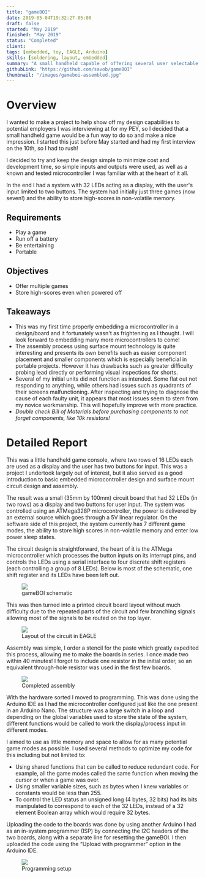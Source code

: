 ```yaml
---
title: "gameBOI"
date: 2019-05-04T19:32:27-05:00
draft: false
started: "May 2019"
finished: "May 2019"
status: "Completed"
client:
tags: [embedded, toy, EAGLE, Arduino]
skills: [soldering, layout, embedded]
summary: "A small handheld capable of offering several user selectable games to be played using the two buttons and 32 LEDs that form a display. **Created in under two weeks!**"
githubLink: "https://github.com/savob/gameBOI"
thumbnail: "/images/gameboi-assembled.jpg"
---
```


# Overview

I wanted to make a project to help show off my design capabilities to potential employers I was interviewing at for my PEY, so I 
decided that a small handheld game would be a fun way to do so and make a nice impression. I started this just before May started 
and had my first interview on the 10th, so I had to rush!

I decided to try and keep the design simple to minimize cost and development time, so simple inputs and outputs were used, as well 
as a known and tested microcontroller I was familiar with at the heart of it all.

In the end I had a system with 32 LEDs acting as a display, with the user's input limited to two buttons. The system had initially 
just three games (now seven!) and the ability to store high-scores in non-volatile memory.

## Requirements
- Play a game
- Run off a battery
- Be entertaining
- Portable

## Objectives
- Offer multiple games
- Store high-scores even when powered off

## Takeaways

- This was my first time properly embedding a microcontroller in a design/board and it fortunately wasn't as frightening as I thought.
I will look forward to embedding many more microcontrollers to come!
- The assembly process using surface mount technology is quite interesting and presents its own benefits such as easier component 
placement and smaller components which is especially beneficial in portable projects. However it has drawbacks such as greater 
difficulty probing lead directly or performing visual inspections for shorts.
- Several of my initial units did not function as intended. Some flat out not responding to anything, while others had issues such 
as quadrants of their screens malfunctioning. After inspecting and trying to diagnose the cause of each faulty unit, it appears 
that most issues seem to stem from my novice workmanship. This will hopefully improve with more practice.
- *Double check Bill of Materials before purchasing components to not forget components, like 10k resistors!*

# Detailed Report

This was a little handheld game console, where two rows of 16 LEDs each are used as a display and the user has two buttons for input. This was a project I undertook largely out of interest, but it also served as a good introduction to basic embedded microcontroller design and surface mount circuit design and assembly.

The result was a small (35mm by 100mm) circuit board that had 32 LEDs (in two rows) as a display and two buttons for user input. The system was controlled using an ATMega328P microcontroller, the power is delivered by an external source which goes through a 5V linear regulator. On the software side of this project, the system currently has 7 different game modes, the ability to store high scores in non-volatile memory and enter low power sleep states.

The circuit design is straightforward, the heart of it is the ATMega microcontroller which processes the button inputs on its interrupt pins, and controls the LEDs using a serial interface to four discrete shift registers (each controlling a group of 8 LEDs). Below is most of the schematic, one shift register and its LEDs have been left out.

<figure>
<img src="/images/gameboi-schematic.png">
<figcaption>gameBOI schematic</figcaption>
</figure>

This was then turned into a printed circuit board layout without much difficulty due to the repeated parts of the circuit and few branching signals allowing most of the signals to be routed on the top layer.

<figure>
<img src="/images/gameboi-layout.png">
<figcaption>Layout of the circuit in EAGLE</figcaption>
</figure>

Assembly was simple, I order a stencil for the paste which greatly expedited this process, allowing me to make the boards in series. I once made two within 40 minutes! I forgot to include one resistor in the initial order, so an equivalent through-hole resistor was used in the first few boards.

<figure>
<img src="/images/gameboi-assembled.jpg">
<figcaption>Completed assembly</figcaption>
</figure>

With the hardware sorted I moved to programming. This was done using the Arduino IDE as I had the microcontroller configured just like the one present in an Arduino Nano. The structure was a large switch in a loop and depending on the global variables used to store the state of the system, different functions would be called to work the display/process input in different modes.

I aimed to use as little memory and space to allow for as many potential game modes as possible. I used several methods to optimize my code for this including but not limited to:
- Using shared functions that can be called to reduce redundant code. For example, all the game modes called the same function when moving the cursor or when a game was over.
- Using smaller variable sizes, such as bytes when I knew variables or constants would be less than 255.
- To control the LED status an unsigned long (4 bytes, 32 bits) had its bits manipulated to correspond to each of the 32 LEDs, instead of a 32 element Boolean array which would require 32 bytes.

Uploading the code to the boards was done by using another Arduino I had as an in-system programmer (ISP) by connecting the I2C headers of the two boards, along with a separate line for resetting the gameBOI. I then uploaded the code using the “Upload with programmer” option in the Arduino IDE.

<figure>
<img src="/images/gameboi-programming.jpg">
<figcaption>Programming setup</figcaption>
</figure>



